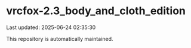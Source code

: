 # vrcfox-2.3_body_and_cloth_edition

Last updated: 2025-06-24 02:35:30

This repository is automatically maintained.
